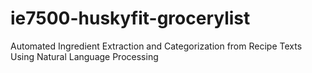 # ie7500-huskyfit-grocerylist
Automated Ingredient Extraction and Categorization from Recipe Texts Using Natural Language Processing

